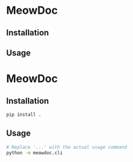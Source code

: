 # MeowDoc

## Installation

## Usage

# MeowDoc

## Installation

```bash
pip install .
```

## Usage

```bash
# Replace '...' with the actual usage command
python -m meowdoc.cli
```
